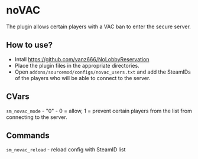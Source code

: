 # noVAC
The plugin allows certain players with a VAC ban to enter the secure server.
## How to use?
- Intall https://github.com/vanz666/NoLobbyReservation
- Place the plugin files in the appropriate directories.
- Open ``` addons/sourcemod/configs/novac_users.txt ``` and add the SteamIDs of the players who will be able to connect to the server.
## CVars
``` sm_novac_mode ``` - "0" - 0 = allow, 1 = prevent certain players from the list from connecting to the server.
## Commands
``` sm_novac_reload ``` - reload config with SteamID list
